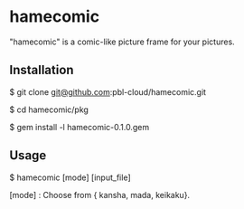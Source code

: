 hamecomic
=========

"hamecomic" is a comic-like picture frame for your pictures.


Installation
-
$ git clone git@github.com:pbl-cloud/hamecomic.git

$ cd hamecomic/pkg

$ gem install -l hamecomic-0.1.0.gem


Usage
-

$ hamecomic [mode] [input_file]

[mode] : Choose from { kansha, mada, keikaku}.
